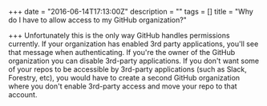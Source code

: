 +++
date = "2016-06-14T17:13:00Z"
description = ""
tags = []
title = "Why do I have to allow access to my GitHub organization?"

+++
Unfortunately this is the only way GitHub handles permissions currently.  If your organization has enabled 3rd party applications, you'll see that message when authenticating.  If you're the owner of the GitHub organization you can disable 3rd-party applications.  If you don't want some of your repos to be accessible by 3rd-party applications (such as Slack, Forestry, etc), you would have to create a second GitHub organization where you don't enable 3rd-party access and move your repo to that account. 